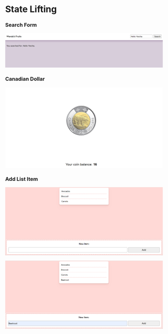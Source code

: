 <h1>State Lifting</h1>
<h3>Search Form</h3>

![alt text](image.png)

<h3>Canadian Dollar</h3>

![alt text](image-2.png)

<h3>Add List Item</h3>

![alt text](image-3.png)

![alt text](image-4.png)
